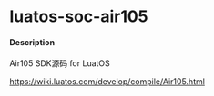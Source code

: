 # luatos-soc-air105

#### Description
Air105 SDK源码 for LuatOS

https://wiki.luatos.com/develop/compile/Air105.html

